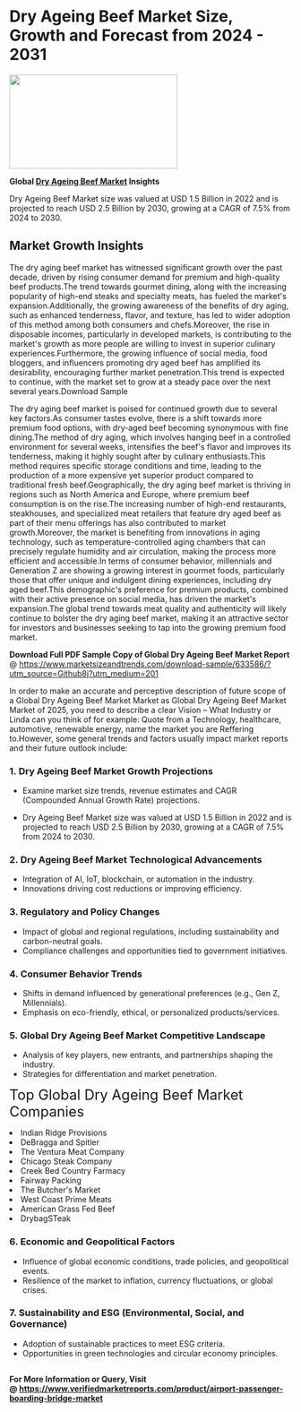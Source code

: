 <H1>Dry Ageing Beef Market Size, Growth and Forecast from 2024 - 2031</H1><img class="aligncenter size-medium wp-image-584254" src="https://thirdeyenews.in/wp-content/uploads/2024/09/Global-Market-Research-300x168.jpeg" alt="" width="300" height="168" /><p><strong>Global&nbsp;<a href="https://www.marketsizeandtrends.com/download-sample/633586/?utm_source=Github8j?utm_medium=201">Dry Ageing Beef Market</a> Insights</strong></p><p>Dry Ageing Beef Market size was valued at USD 1.5 Billion in 2022 and is projected to reach USD 2.5 Billion by 2030, growing at a CAGR of 7.5% from 2024 to 2030.</p><p><h2>Market Growth Insights</h2> <p>The dry aging beef market has witnessed significant growth over the past decade, driven by rising consumer demand for premium and high-quality beef products.The trend towards gourmet dining, along with the increasing popularity of high-end steaks and specialty meats, has fueled the market's expansion.Additionally, the growing awareness of the benefits of dry aging, such as enhanced tenderness, flavor, and texture, has led to wider adoption of this method among both consumers and chefs.Moreover, the rise in disposable incomes, particularly in developed markets, is contributing to the market's growth as more people are willing to invest in superior culinary experiences.Furthermore, the growing influence of social media, food bloggers, and influencers promoting dry aged beef has amplified its desirability, encouraging further market penetration.This trend is expected to continue, with the market set to grow at a steady pace over the next several years.Download Sample</p> <p>The dry aging beef market is poised for continued growth due to several key factors.As consumer tastes evolve, there is a shift towards more premium food options, with dry-aged beef becoming synonymous with fine dining.The method of dry aging, which involves hanging beef in a controlled environment for several weeks, intensifies the beef's flavor and improves its tenderness, making it highly sought after by culinary enthusiasts.This method requires specific storage conditions and time, leading to the production of a more expensive yet superior product compared to traditional fresh beef.Geographically, the dry aging beef market is thriving in regions such as North America and Europe, where premium beef consumption is on the rise.The increasing number of high-end restaurants, steakhouses, and specialized meat retailers that feature dry aged beef as part of their menu offerings has also contributed to market growth.Moreover, the market is benefiting from innovations in aging technology, such as temperature-controlled aging chambers that can precisely regulate humidity and air circulation, making the process more efficient and accessible.In terms of consumer behavior, millennials and Generation Z are showing a growing interest in gourmet foods, particularly those that offer unique and indulgent dining experiences, including dry aged beef.This demographic's preference for premium products, combined with their active presence on social media, has driven the market's expansion.The global trend towards meat quality and authenticity will likely continue to bolster the dry aging beef market, making it an attractive sector for investors and businesses seeking to tap into the growing premium food market.</p><p><span class=""><strong>Download Full PDF Sample Copy of Global Dry Ageing Beef Market Report</strong> @ <a href="https://www.marketsizeandtrends.com/download-sample/633586/?utm_source=Github8j?utm_medium=201" target="_blank">https://www.marketsizeandtrends.com/download-sample/633586/?utm_source=Github8j?utm_medium=201</a></span></p><p>In order to make an accurate and perceptive description of future scope of a Global&nbsp;Dry Ageing Beef Market Market as Global&nbsp;Dry Ageing Beef Market Market of 2025, you need to describe a clear Vision &ndash; What Industry or Linda can you think of for example: Quote from a Technology, healthcare, automotive, renewable energy, name the market you are Reffering to.However, some general trends and factors usually impact market reports and their future outlook include:</p><h3>1.&nbsp;<strong>Dry Ageing Beef Market Growth Projections</strong></h3><ul><li>Examine market size trends, revenue estimates and CAGR (Compounded Annual Growth Rate) projections.</li><li><p>Dry Ageing Beef Market size was valued at USD 1.5 Billion in 2022 and is projected to reach USD 2.5 Billion by 2030, growing at a CAGR of 7.5% from 2024 to 2030.</p></li></ul><h3>2.&nbsp;<strong>Dry Ageing Beef Market Technological Advancements</strong></h3><ul><li>Integration of AI, IoT, blockchain, or automation in the industry.</li><li>Innovations driving cost reductions or improving efficiency.</li></ul><h3>3.&nbsp;<strong>Regulatory and Policy Changes</strong></h3><ul><li>Impact of global and regional regulations, including sustainability and carbon-neutral goals.</li><li>Compliance challenges and opportunities tied to government initiatives.</li></ul><h3>4.&nbsp;<strong>Consumer Behavior Trends</strong></h3><ul><li>Shifts in demand influenced by generational preferences (e.g., Gen Z, Millennials).</li><li>Emphasis on eco-friendly, ethical, or personalized products/services.</li></ul><h3>5.&nbsp;<strong>Global Dry Ageing Beef Market Competitive Landscape</strong></h3><ul><li>Analysis of key players, new entrants, and partnerships shaping the industry.</li><li>Strategies for differentiation and market penetration.</li></ul><p data-pm-slice="1 1 []"><span style="color: inherit; font-family: inherit; font-size: 25px;">Top Global Dry Ageing Beef Market Companies</span></p><div class="" data-test-id=""><p><li>Indian Ridge Provisions</li><li> DeBragga and Spitler</li><li> The Ventura Meat Company</li><li> Chicago Steak Company</li><li> Creek Bed Country Farmacy</li><li> Fairway Packing</li><li> The Butcher's Market</li><li> West Coast Prime Meats</li><li> American Grass Fed Beef</li><li> DrybagSTeak</li></p></div><h3>6.&nbsp;<strong>Economic and Geopolitical Factors</strong></h3><ul><li>Influence of global economic conditions, trade policies, and geopolitical events.</li><li>Resilience of the market to inflation, currency fluctuations, or global crises.</li></ul><h3>7.&nbsp;<strong>Sustainability and ESG (Environmental, Social, and Governance)</strong></h3><ul><li>Adoption of sustainable practices to meet ESG criteria.</li><li>Opportunities in green technologies and circular economy principles.</li></ul><h2><strong style="font-size: 14px;">For More Information or Query, Visit @&nbsp;</strong><a style="background-color: #ffffff; font-size: 14px;" href="https://www.marketsizeandtrends.com/report/dry-ageing-beef-market/" target="_blank">https://www.verifiedmarketreports.com/product/airport-passenger-boarding-bridge-market</a></h2>
